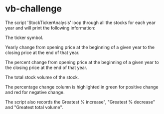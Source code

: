 # vb-challenge

The script 'StockTickerAnalysis' loop through all the stocks for each year year and will print the following information: 

The ticker symbol.

Yearly change from opening price at the beginning of a given year to the closing price at the end of that year.

The percent change from opening price at the beginning of a given year to the closing price at the end of that year.

The total stock volume of the stock.

The percentage change column is highlighted in green for positive change and red for negative change.

The script also records the Greatest % increase", "Greatest % decrease" and "Greatest total volume".

